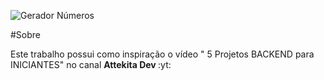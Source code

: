 ![Gerador Números](https://user-images.githubusercontent.com/95001642/145684106-7744ee01-1c11-4333-bd63-ccc2ed94c93b.gif)

#Sobre
<p> Este trabalho possui como inspiração o vídeo " 5 Projetos BACKEND para INICIANTES" no canal <b>Attekita Dev </b> :yt:</p>
